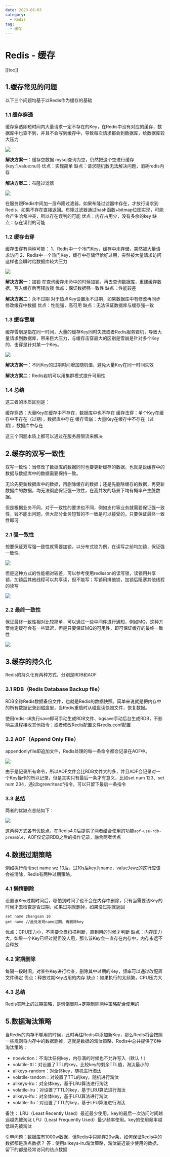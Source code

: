```yaml
---
date: 2023-06-03
category:
  - Redis
tag:
  - 缓存
---
```


# Redis - 缓存

[[toc]]

## 1.缓存常见的问题

以下三个问题均基于以Redis作为缓存的基础

### 1.1 缓存穿透

缓存穿透即短时间内大量请求一定不存在的Key，在Redis中没有对应的缓存，数据库中也查不到，并且不会写到缓存中，导致每次请求都会到数据库，给数据库较大压力

![](./image/redis-cache-problem-1.png)

**解决方案一**：缓存空数据
mysql查询为空，仍然把这个空进行缓存{key:1,value:null}
优点：实现简单
缺点：请求随机数无法解决问题，消耗redis内存

**解决方案二**：布隆过滤器

![](./image/bl.png)

在服务跟Redis中间加一层布隆过滤器，如果布隆过滤器中存在，才放行请求到Redis，如果不存在直接返回。布隆过滤器通过hash函数+bitmap位图实现，可能会产生哈希冲突，所以存在误判的可能
优点：内存占用少，没有多余的key
缺点：存在误判的可能

### 1.2 缓存击穿

缓存击穿有两种可能：
1、Redis中一个冷门Key，缓存中未存储，突然被大量请求访问
2、Redis中一个热门Key，缓存中存储但恰好过期，突然被大量请求访问
这样也会瞬时给数据库较大压力

![](./image/redis-cache-problem-2.png)

**解决方案一**：加锁
在查询缓存未命中的时候加锁，再去查询数据库，重建缓存数据，写入缓存后再释放锁
优点：保证数据强一致性
缺点：性能较差

**解决方案二**：永不过期
对于热点Key设置永不过期，如果数据库中有修改再同步修改缓存中数据
优点：性能强，高可用
缺点：无法保证数据库与缓存强一致

### 1.3 缓存雪崩
缓存雪崩是指在同一时间，大量的缓存Key同时失效或者Redis服务宕机，导致大量请求到数据库，带来巨大压力，与缓存击穿最大的区别是雪崩是针对多个Key的，击穿是针对某一个Key。

![](./image/redis-cache-problem-3.png)

**解决方案一**：不同Key的过期时间增加随机值，避免大量Key在同一时间失效

**解决方案二**：Redis宕机可以用集群模式提升可用性

### 1.4 总结
这三者的本质区别是：

缓存穿透：大量Key在缓存中不存在，数据库中也不存在
缓存击穿：单个Key在缓存中不存在（过期），数据库中存在
缓存雪崩：大量Key在缓存中不存在（过期），数据库中存在

这三个问题本质上都可以通过在服务层限流来解决


## 2.缓存的双写一致性
双写一致性：当修改了数据库的数据同时也要更新缓存的数据，也就是说缓存中的数据与数据库中的数据需要保持一致。

无论先更新数据库中的数据，再删除缓存的数据；还是先删除缓存的数据，再更新数据库的数据，均无法彻底保证强一致性，在高并发的场景下均有概率产生脏数据。

但是根据业务不同，对于一致性的要求也不同，例如支付等业务就需要保证强一致性，钱不能出问题，但大部分业务短暂的不一致是可以接受的，只要保证最终一致性即可

### 2.1 强一致性
想要保证双写强一致性就需要加锁，以分布式锁为例，在读写之前均加锁，保证强一致性。

![](./image/qyz.png)

但是这种方式的性能相对较差，可以参考使用redisson的读写锁，读锁用共享锁，加锁后其他线程可以共享读，但不能写；写锁用排他锁，加锁后阻塞其他线程的读写

![](./image/readwriteLock.png)

### 2.2 最终一致性
保证最终一致性相对比较简单，可以通过一些中间件进行通知，例如MQ，这种方案肯定缓存会有一些延迟，但是只要保证MQ的可用性，即可保证缓存的最终一致性

![](./image/MQ-yzx.png)

## 3.缓存的持久化
Redis的持久化有两种方式，分别是RDB和AOF

### 3.1 RDB（Redis Database Backup file）
RDB全称Redis数据备份文件，也就是Redis的数据快照。简单来说就是把内存中的所有数据记录到磁盘里，当Redis重启时从磁盘读快照文件，恢复数据。

使用redis-cli执行save即可手动生成RDB文件、bgsave手动后台生成RDB，不影响主进程接收其他指令；或者修改Redis配置文件redis.conf配置

### 3.2 AOF（Append Only File）
appendonlyfile即追加文件，Redis处理的每一条命令都会记录在AOF中。

![](./image/AOF.png)

由于是记录所有命令，所以AOF文件会比RDB文件大的多，并且AOF会记录对一个Key操作的所以记录，但是其实只有最后一条才有意义，比如set num 123、set num 234，通过bgrewriteaof指令，可以只留下最后一条指令

### 3.3 总结
两者的优缺点总结如下：

![](./image/rdb-aof.png)

这两种方式各有优缺点，在Redis4.0后提供了两者结合使用的功能`aof-use-rdb-preamble`，AOF仅记录RDB之后的操作记录，融合两者优点

## 4.数据过期策略
例如执行命令set name wz 10后，过10s后key为name，value为wz的这行应该会被清除，Redis有两种过期策略。
### 4.1 懒惰删除
设置该Key过期时间后，哪怕到时间了也不会在内存中删除，只有当需要该Key的时候才去检查是否过期，如果过期就删掉，如果没过期就返回
```shell
set name zhangsan 10
get name //此处发现name过期，再删除key
```
优点：CPU压力小，不需要全盘扫描判断，直到用的时候才判断
缺点：内存压力大，如果一个Key已经过期但没人用，那么该Key会一直存在内存中，内存永远不会释放

### 4.2 定期删除
每隔一段时间，对某些Key进行检查，删除其中过期的Key，频率可以通过改配置文件确定
优点：释放过期Key占用的内存
缺点：如果执行的太频繁，CPU压力大

### 4.3 总结
Redis实际上的过期策略，是懒惰删除+定期删除两种策略配合使用的

## 5.数据淘汰策略

当Redis的内存不够用的时候，此时再往Redis中添加新Key，那么Redis将会按照一些规则将内存中的数据删掉，这就是数据的淘汰策略，Redis中总共提供了8种淘汰策略：

- noeviction：不淘汰任何key，内存满的时候也不允许写入（默认！）
- volatile-ttl：对设置了TTL的key，比较key的剩余TTL值，淘汰最小的
- allkeys-random：对全体key，随机进行淘汰
- volatile-random：对设置了TTL的key，随机进行淘汰
- allkeys-lru：对全体key，基于LRU算法进行淘汰
- volatile-lru：对设置了TTL的key，基于LRU算法进行淘汰
- allkeys-lfu：对全体key，基于LFU算法进行淘汰
- volatile-lfu：对设置了TTL的key，基于LFU算法进行淘汰

备注：
LRU（Least Recently Used）最近最少使用。key的最后一次访问时间越远越先被淘汰
LFU（Least Frequently Used）最少频率使用。key的使用频率越低越先被淘汰

引申问题：数据库有1000w数据，但Redis中只能存20w条，如何保证Redis中的数据都是热点数据？
答：使用allkeys-lru淘汰策略，淘汰最近最少使用的数据，留下的都是经常访问的热点数据
